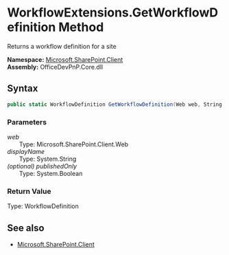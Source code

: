 # WorkflowExtensions.GetWorkflowDefinition Method  
Returns a workflow definition for a site  

**Namespace:** [Microsoft.SharePoint.Client](Microsoft.SharePoint.Client.md)  
**Assembly:** OfficeDevPnP.Core.dll  
## Syntax
```C#
public static WorkflowDefinition GetWorkflowDefinition(Web web, String displayName, Boolean publishedOnly)
```
### Parameters
*web*  
&emsp;&emsp;Type: Microsoft.SharePoint.Client.Web  
*displayName*  
&emsp;&emsp;Type: System.String  
*(optional) publishedOnly*  
&emsp;&emsp;Type: System.Boolean  
### Return Value
Type: WorkflowDefinition  


## See also
- [Microsoft.SharePoint.Client](Microsoft.SharePoint.Client.md)
